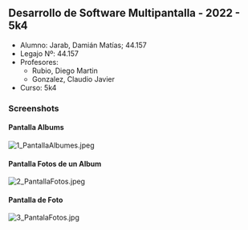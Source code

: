 ## Desarrollo de Software Multipantalla - 2022 - 5k4
* Alumno:  Jarab, Damián Matías;  44.157  
* Legajo Nº: 44.157
* Profesores:  
	- Rubio, Diego Martin  
	- Gonzalez, Claudio Javier
* Curso: 5k4  
### Screenshots 
#### Pantalla Albums  
![1_PantallaAlbumes.jpeg](https://github.com/matiasj365/DSM-2022-5K4-TPI-MJ/blob/master/screenshots/1_PantallaAlbumes.jpeg)  
#### Pantalla Fotos de un Album  
![2_PantallaFotos.jpeg](https://github.com/matiasj365/DSM-2022-5K4-TPI-MJ/blob/master/screenshots/2_PantallaFotos.jpeg)
#### Pantalla de Foto  
![3_PantalaFotos.jpg](https://github.com/matiasj365/DSM-2022-5K4-TPI-MJ/blob/master/screenshots/3_PantallaFoto.jpeg)